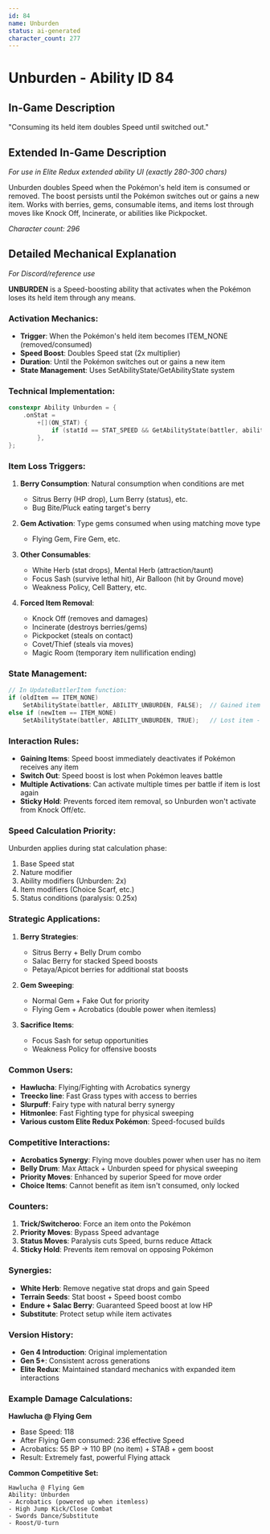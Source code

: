 ```yaml
---
id: 84
name: Unburden
status: ai-generated
character_count: 277
---
```


# Unburden - Ability ID 84

## In-Game Description
"Consuming its held item doubles Speed until switched out."

## Extended In-Game Description
*For use in Elite Redux extended ability UI (exactly 280-300 chars)*

Unburden doubles Speed when the Pokémon's held item is consumed or removed. The boost persists until the Pokémon switches out or gains a new item. Works with berries, gems, consumable items, and items lost through moves like Knock Off, Incinerate, or abilities like Pickpocket.

*Character count: 296*

## Detailed Mechanical Explanation
*For Discord/reference use*

**UNBURDEN** is a Speed-boosting ability that activates when the Pokémon loses its held item through any means.

### Activation Mechanics:
- **Trigger**: When the Pokémon's held item becomes ITEM_NONE (removed/consumed)
- **Speed Boost**: Doubles Speed stat (2x multiplier)
- **Duration**: Until the Pokémon switches out or gains a new item
- **State Management**: Uses SetAbilityState/GetAbilityState system

### Technical Implementation:
```c
constexpr Ability Unburden = {
    .onStat =
        +[](ON_STAT) {
            if (statId == STAT_SPEED && GetAbilityState(battler, ability)) *stat *= 2;
        },
};
```

### Item Loss Triggers:
1. **Berry Consumption**: Natural consumption when conditions are met
   - Sitrus Berry (HP drop), Lum Berry (status), etc.
   - Bug Bite/Pluck eating target's berry
   
2. **Gem Activation**: Type gems consumed when using matching move type
   - Flying Gem, Fire Gem, etc.
   
3. **Other Consumables**:
   - White Herb (stat drops), Mental Herb (attraction/taunt)
   - Focus Sash (survive lethal hit), Air Balloon (hit by Ground move)
   - Weakness Policy, Cell Battery, etc.

4. **Forced Item Removal**:
   - Knock Off (removes and damages)
   - Incinerate (destroys berries/gems)
   - Pickpocket (steals on contact)
   - Covet/Thief (steals via moves)
   - Magic Room (temporary item nullification ending)

### State Management:
```c
// In UpdateBattlerItem function:
if (oldItem == ITEM_NONE)
    SetAbilityState(battler, ABILITY_UNBURDEN, FALSE);  // Gained item - disable
else if (newItem == ITEM_NONE)
    SetAbilityState(battler, ABILITY_UNBURDEN, TRUE);   // Lost item - enable
```

### Interaction Rules:
- **Gaining Items**: Speed boost immediately deactivates if Pokémon receives any item
- **Switch Out**: Speed boost is lost when Pokémon leaves battle
- **Multiple Activations**: Can activate multiple times per battle if item is lost again
- **Sticky Hold**: Prevents forced item removal, so Unburden won't activate from Knock Off/etc.

### Speed Calculation Priority:
Unburden applies during stat calculation phase:
1. Base Speed stat
2. Nature modifier
3. Ability modifiers (Unburden: 2x)
4. Item modifiers (Choice Scarf, etc.)
5. Status conditions (paralysis: 0.25x)

### Strategic Applications:
1. **Berry Strategies**:
   - Sitrus Berry + Belly Drum combo
   - Salac Berry for stacked Speed boosts
   - Petaya/Apicot berries for additional stat boosts

2. **Gem Sweeping**:
   - Normal Gem + Fake Out for priority
   - Flying Gem + Acrobatics (double power when itemless)

3. **Sacrifice Items**:
   - Focus Sash for setup opportunities
   - Weakness Policy for offensive boosts

### Common Users:
- **Hawlucha**: Flying/Fighting with Acrobatics synergy
- **Treecko line**: Fast Grass types with access to berries
- **Slurpuff**: Fairy type with natural berry synergy
- **Hitmonlee**: Fast Fighting type for physical sweeping
- **Various custom Elite Redux Pokémon**: Speed-focused builds

### Competitive Interactions:
- **Acrobatics Synergy**: Flying move doubles power when user has no item
- **Belly Drum**: Max Attack + Unburden speed for physical sweeping
- **Priority Moves**: Enhanced by superior Speed for move order
- **Choice Items**: Cannot benefit as item isn't consumed, only locked

### Counters:
1. **Trick/Switcheroo**: Force an item onto the Pokémon
2. **Priority Moves**: Bypass Speed advantage
3. **Status Moves**: Paralysis cuts Speed, burns reduce Attack
4. **Sticky Hold**: Prevents item removal on opposing Pokémon

### Synergies:
- **White Herb**: Remove negative stat drops and gain Speed
- **Terrain Seeds**: Stat boost + Speed boost combo
- **Endure + Salac Berry**: Guaranteed Speed boost at low HP
- **Substitute**: Protect setup while item activates

### Version History:
- **Gen 4 Introduction**: Original implementation
- **Gen 5+**: Consistent across generations
- **Elite Redux**: Maintained standard mechanics with expanded item interactions

### Example Damage Calculations:
**Hawlucha @ Flying Gem**
- Base Speed: 118
- After Flying Gem consumed: 236 effective Speed
- Acrobatics: 55 BP → 110 BP (no item) + STAB + gem boost
- Result: Extremely fast, powerful Flying attack

**Common Competitive Set:**
```
Hawlucha @ Flying Gem
Ability: Unburden
- Acrobatics (powered up when itemless)
- High Jump Kick/Close Combat
- Swords Dance/Substitute
- Roost/U-turn
```